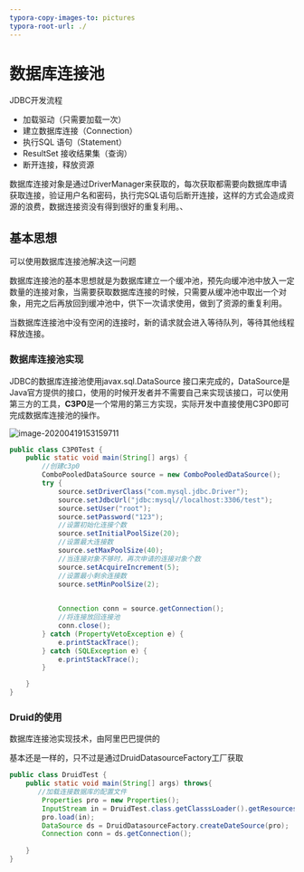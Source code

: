 ```yaml
---
typora-copy-images-to: pictures
typora-root-url: ./
---
```




# 数据库连接池

JDBC开发流程

- 加载驱动（只需要加载一次）
- 建立数据库连接（Connection）
- 执行SQL 语句（Statement）
- ResultSet 接收结果集（查询）
- 断开连接，释放资源

数据库连接对象是通过DriverManager来获取的，每次获取都需要向数据库申请获取连接，验证用户名和密码，执行完SQL语句后断开连接，这样的方式会造成资源的浪费，数据连接资没有得到很好的重复利用。、



## 基本思想

可以使用数据库连接池解决这一问题

数据库连接池的基本思想就是为数据库建立一个缓冲池，预先向缓冲池中放入一定数量的连接对象，当需要获取数据库连接的时候，只需要从缓冲池中取出一个对象，用完之后再放回到缓冲池中，供下一次请求使用，做到了资源的重复利用。

当数据库连接池中没有空闲的连接时，新的请求就会进入等待队列，等待其他线程释放连接。



### 数据库连接池实现

JDBC的数据库连接池使用javax.sql.DataSource 接口来完成的，DataSource是Java官方提供的接口，使用的时候开发者并不需要自己来实现该接口，可以使用第三方的工具，**C3P0**是一个常用的第三方实现，实际开发中直接使用C3P0即可完成数据库连接池的操作。

![image-20200419153159711](/pictures/image-20200419153159711.png)



```java
public class C3P0Test {
    public static void main(String[] args) {
        //创建c3p0
        ComboPooledDataSource source = new ComboPooledDataSource();
        try {
            source.setDriverClass("com.mysql.jdbc.Driver");
            source.setJdbcUrl("jdbc:mysql//localhost:3306/test");
            source.setUser("root");
            source.setPassword("123");
            //设置初始化连接个数
            source.setInitialPoolSize(20);
            //设置最大连接数
            source.setMaxPoolSize(40);
            //当连接对象不够时，再次申请的连接对象个数
            source.setAcquireIncrement(5);
            //设置最小剩余连接数
            source.setMinPoolSize(2);

            
            Connection conn = source.getConnection();
            //将连接放回连接池
            conn.close();
        } catch (PropertyVetoException e) {
            e.printStackTrace();
        } catch (SQLException e) {
            e.printStackTrace();
        }

    }
}
```

### Druid的使用

数据库连接池实现技术，由阿里巴巴提供的

基本还是一样的，只不过是通过DruidDatasourceFactory工厂获取

```java
public class DruidTest {
    public static void main(String[] args) throws{
       //加载连接数据库的配置文件
        Properties pro = new Properties();
        InputStream in = DruidTest.class.getClasssLoader().getResourcesAsStream("druid.properties");
        pro.load(in);
        DataSource ds = DruidDatasourceFactory.createDateSource(pro);
        Connection conn = ds.getConnection();
           
    }
}
```

